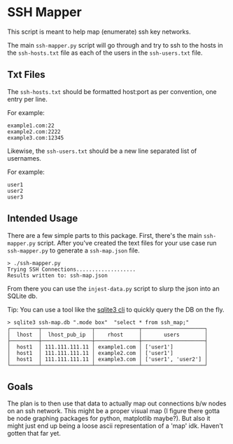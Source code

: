 # SSH Mapper

This script is meant to help map (enumerate) ssh key networks.

The main `ssh-mapper.py` script will go through and try to ssh to the hosts in
the `ssh-hosts.txt` file as each of the users in the `ssh-users.txt` file.

## Txt Files

The `ssh-hosts.txt` should be formatted host:port as per convention, one entry
per line.

For example:

```
example1.com:22
example2.com:2222
example3.com:12345
```

Likewise, the `ssh-users.txt` should be a new line separated list of usernames.

For example:

```
user1
user2
user3
```

## Intended Usage

There are a few simple parts to this package. First, there's the main
`ssh-mapper.py` script. After you've created the text files for your use case
run `ssh-mapper.py` to generate a `ssh-map.json` file.

```
> ./ssh-mapper.py
Trying SSH Connections...................
Results written to: ssh-map.json
```

From there you can use the `injest-data.py` script to slurp the json into
an SQLite db.

Tip: You can use a tool like the [sqlite3 cli](https://sqlite.org/cli.html) to
quickly query the DB on the fly.

```
> sqlite3 ssh-map.db ".mode box"  "select * from ssh_map;"
┌─────────┬────────────────┬──────────────┬────────────────────┐
│  lhost  │  lhost_pub_ip  │    rhost     │       users        │
├─────────┼────────────────┼──────────────┼────────────────────┤
│  host1  │ 111.111.111.11 │ example1.com │ ['user1']          │
│  host1  │ 111.111.111.11 │ example2.com │ ['user1']          │
│  host1  │ 111.111.111.11 │ example3.com │ ['user1', 'user2'] │
└─────────┴────────────────┴──────────────┴────────────────────┘
```

## Goals

The plan is to then use that data to actually map out connections b/w nodes on
an ssh network. This might be a proper visual map (I figure there gotta be node
graphing packages for python, matplotlib maybe?). But also it might just end up
being a loose ascii representation of a 'map' idk. Haven't gotten that far yet.
